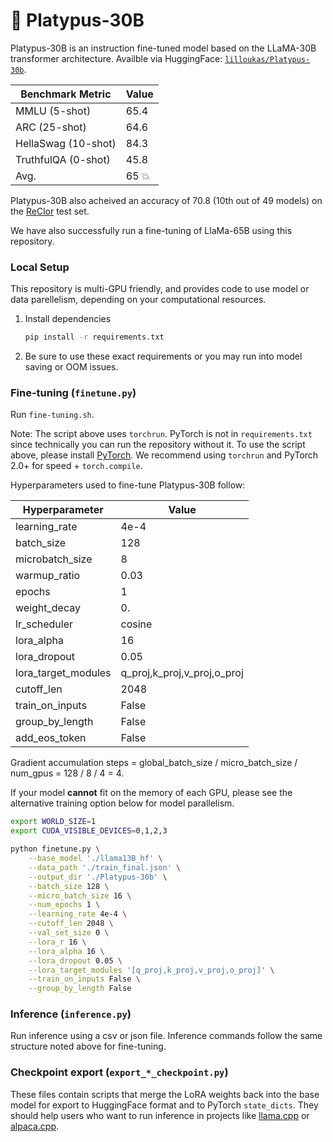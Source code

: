 # 🥳 Platypus-30B

Platypus-30B is an instruction fine-tuned model based on the LLaMA-30B transformer architecture. Availble via HuggingFace: [`lilloukas/Platypus-30b`](https://huggingface.co/lilloukas/Platypus-30b).

| Benchmark Metric      | Value |
|-----------------------|-------|
| MMLU (5-shot)         | 65.4  |
| ARC (25-shot)         | 64.6  |
| HellaSwag (10-shot)   | 84.3  |
| TruthfulQA (0-shot)   | 45.8  |
| Avg.                  | 65 💥 |

Platypus-30B also acheived an accuracy of 70.8 (10th out of 49 models) on the [ReClor](https://whyu.me/reclor/) test set.

We have also successfully run a fine-tuning of LlaMa-65B using this repository. 

### Local Setup

This repository is multi-GPU friendly, and provides code to use model or data parellelism, depending on your computational resources. 

1. Install dependencies

   ```bash
   pip install -r requirements.txt
   ```

2. Be sure to use these exact requirements or you may run into model saving or OOM issues.

### Fine-tuning (`finetune.py`)

Run `fine-tuning.sh`.

Note: The script above uses `torchrun`. PyTorch is not in `requirements.txt` since technically you can run the repository without it. To use the script above, please install [PyTorch](https://pytorch.org/get-started/locally/). We recommend using `torchrun` and PyTorch 2.0+ for speed + `torch.compile`.

Hyperparameters used to fine-tune Platypus-30B follow:

| Hyperparameter      | Value  |
|---------------------|--------|
| learning_rate       | 4e-4   |
| batch_size          | 128    |
| microbatch_size     | 8      |
| warmup_ratio        | 0.03   |
| epochs              | 1      |
| weight_decay        | 0.     |
| lr_scheduler        | cosine |
| lora_alpha          | 16     |
| lora_dropout        | 0.05   |
| lora_target_modules | q_proj,k_proj,v_proj,o_proj|
| cutoff_len          | 2048   |
| train_on_inputs     | False  |
| group_by_length     | False  |
| add_eos_token       | False  |

Gradient accumulation steps = global_batch_size / micro_batch_size / num_gpus = 128 / 8 / 4 = 4.

If your model **cannot** fit on the memory of each GPU, please see the alternative training option below for model parallelism.

```bash
export WORLD_SIZE=1
export CUDA_VISIBLE_DEVICES=0,1,2,3

python finetune.py \
    --base_model './llama13B_hf' \
    --data_path './train_final.json' \
    --output_dir './Platypus-30b' \
    --batch_size 128 \
    --micro_batch_size 16 \
    --num_epochs 1 \
    --learning_rate 4e-4 \
    --cutoff_len 2048 \
    --val_set_size 0 \
    --lora_r 16 \
    --lora_alpha 16 \
    --lora_dropout 0.05 \
    --lora_target_modules '[q_proj,k_proj,v_proj,o_proj]' \
    --train_on_inputs False \
    --group_by_length False
```
### Inference (`inference.py`)

Run inference using a csv or json file. Inference commands follow the same structure noted above for fine-tuning.

### Checkpoint export (`export_*_checkpoint.py`)

These files contain scripts that merge the LoRA weights back into the base model
for export to HuggingFace format and to PyTorch `state_dicts`.
They should help users
who want to run inference in projects like [llama.cpp](https://github.com/ggerganov/llama.cpp)
or [alpaca.cpp](https://github.com/antimatter15/alpaca.cpp).
